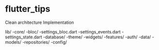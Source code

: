 # flutter_tips

Clean architecture Implementation

lib/
  -core/
    -bloc/
      -settings_bloc.dart
      -settings_events.dart
      -settings_state.dart
    -database/
    -theme/
    -widgets/
  -features/
    -auth/
      -data/
      -models/
      -repositories/
  -config/
